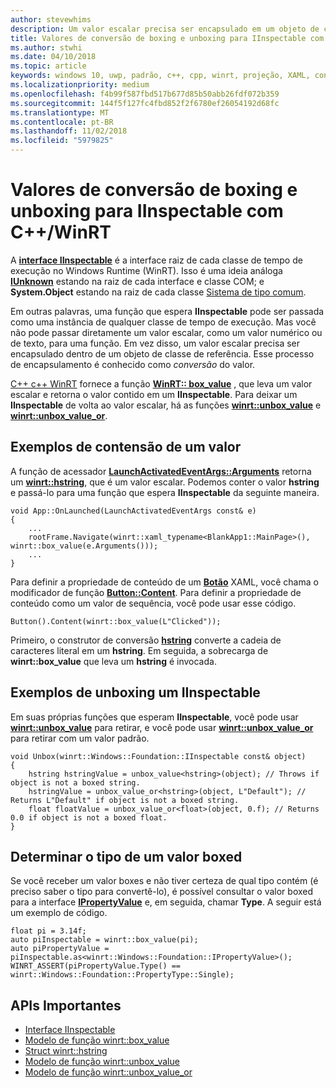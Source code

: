 ```yaml
---
author: stevewhims
description: Um valor escalar precisa ser encapsulado em um objeto de classe de referência antes de ser passado para uma função que espera **IInspectable**. Esse processo de encapsulamento é conhecido como *conversão* do valor.
title: Valores de conversão de boxing e unboxing para IInspectable com C++/WinRT
ms.author: stwhi
ms.date: 04/10/2018
ms.topic: article
keywords: windows 10, uwp, padrão, c++, cpp, winrt, projeção, XAML, controle, boxing, escalar, valor
ms.localizationpriority: medium
ms.openlocfilehash: f4b99f587fbd517b677d85b50abb26fdf072b359
ms.sourcegitcommit: 144f5f127fc4fbd852f2f6780ef26054192d68fc
ms.translationtype: MT
ms.contentlocale: pt-BR
ms.lasthandoff: 11/02/2018
ms.locfileid: "5979825"
---
```

# <a name="boxing-and-unboxing-scalar-values-to-iinspectable-with-cwinrt"></a>Valores de conversão de boxing e unboxing para IInspectable com C++/WinRT
 
A [**interface IInspectable**](/windows/desktop/api/inspectable/nn-inspectable-iinspectable) é a interface raiz de cada classe de tempo de execução no Windows Runtime (WinRT). Isso é uma ideia análoga [**IUnknown**](https://msdn.microsoft.com/library/windows/desktop/ms680509) estando na raiz de cada interface e classe COM; e **System.Object** estando na raiz de cada classe [Sistema de tipo comum](https://docs.microsoft.com/dotnet/standard/base-types/common-type-system).

Em outras palavras, uma função que espera **IInspectable** pode ser passada como uma instância de qualquer classe de tempo de execução. Mas você não pode passar diretamente um valor escalar, como um valor numérico ou de texto, para uma função. Em vez disso, um valor escalar precisa ser encapsulado dentro de um objeto de classe de referência. Esse processo de encapsulamento é conhecido como *conversão* do valor.

[C++ c++ WinRT](/windows/uwp/cpp-and-winrt-apis/intro-to-using-cpp-with-winrt) fornece a função [**WinRT:: box_value**](/uwp/cpp-ref-for-winrt/box-value) , que leva um valor escalar e retorna o valor contido em um **IInspectable**. Para deixar um **IInspectable** de volta ao valor escalar, há as funções [**winrt::unbox_value**](/uwp/cpp-ref-for-winrt/unbox-value) e [**winrt::unbox_value_or**](/uwp/cpp-ref-for-winrt/unbox-value-or).

## <a name="examples-of-boxing-a-value"></a>Exemplos de contensão de um valor
A função de acessador [**LaunchActivatedEventArgs::Arguments**](/uwp/api/windows.applicationmodel.activation.launchactivatedeventargs.Arguments) retorna um [**winrt::hstring**](/uwp/cpp-ref-for-winrt/hstring), que é um valor escalar. Podemos conter o valor **hstring** e passá-lo para uma função que espera **IInspectable** da seguinte maneira.

```cppwinrt
void App::OnLaunched(LaunchActivatedEventArgs const& e)
{
    ...
    rootFrame.Navigate(winrt::xaml_typename<BlankApp1::MainPage>(), winrt::box_value(e.Arguments()));
    ...
}
```

Para definir a propriedade de conteúdo de um [**Botão**](/uwp/api/windows.ui.xaml.controls.button) XAML, você chama o modificador de função [**Button::Content**](/uwp/api/windows.ui.xaml.controls.contentcontrol.content?). Para definir a propriedade de conteúdo como um valor de sequência, você pode usar esse código.

```cppwinrt
Button().Content(winrt::box_value(L"Clicked"));
```

Primeiro, o construtor de conversão [**hstring**](/uwp/cpp-ref-for-winrt/hstring) converte a cadeia de caracteres literal em um **hstring**. Em seguida, a sobrecarga de **winrt::box_value** que leva um **hstring** é invocada.

## <a name="examples-of-unboxing-an-iinspectable"></a>Exemplos de unboxing um IInspectable
Em suas próprias funções que esperam **IInspectable**, você pode usar [**winrt::unbox_value**](/uwp/cpp-ref-for-winrt/unbox-value) para retirar, e você pode usar [**winrt::unbox_value_or**](/uwp/cpp-ref-for-winrt/unbox-value-or) para retirar com um valor padrão.

```cppwinrt
void Unbox(winrt::Windows::Foundation::IInspectable const& object)
{
    hstring hstringValue = unbox_value<hstring>(object); // Throws if object is not a boxed string.
    hstringValue = unbox_value_or<hstring>(object, L"Default"); // Returns L"Default" if object is not a boxed string.
    float floatValue = unbox_value_or<float>(object, 0.f); // Returns 0.0 if object is not a boxed float.
}
```

## <a name="determine-the-type-of-a-boxed-value"></a>Determinar o tipo de um valor boxed
Se você receber um valor boxes e não tiver certeza de qual tipo contém (é preciso saber o tipo para convertê-lo), é possível consultar o valor boxed para a interface [**IPropertyValue**](/uwp/api/windows.foundation.ipropertyvalue) e, em seguida, chamar **Type**. A seguir está um exemplo de código.

```cppwinrt
float pi = 3.14f;
auto piInspectable = winrt::box_value(pi);
auto piPropertyValue = piInspectable.as<winrt::Windows::Foundation::IPropertyValue>();
WINRT_ASSERT(piPropertyValue.Type() == winrt::Windows::Foundation::PropertyType::Single);
```

## <a name="important-apis"></a>APIs Importantes
* [Interface IInspectable](/windows/desktop/api/inspectable/nn-inspectable-iinspectable)
* [Modelo de função winrt::box_value](/uwp/cpp-ref-for-winrt/box-value)
* [Struct winrt::hstring](/uwp/cpp-ref-for-winrt/hstring)
* [Modelo de função winrt::unbox_value](/uwp/cpp-ref-for-winrt/unbox-value)
* [Modelo de função winrt::unbox_value_or](/uwp/cpp-ref-for-winrt/unbox-value-or)
